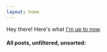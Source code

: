 ```yaml
---
layout: home
---
```


Hey there! Here's what [I'm up to now](/now).

#### All posts, unfiltered, unsorted:
